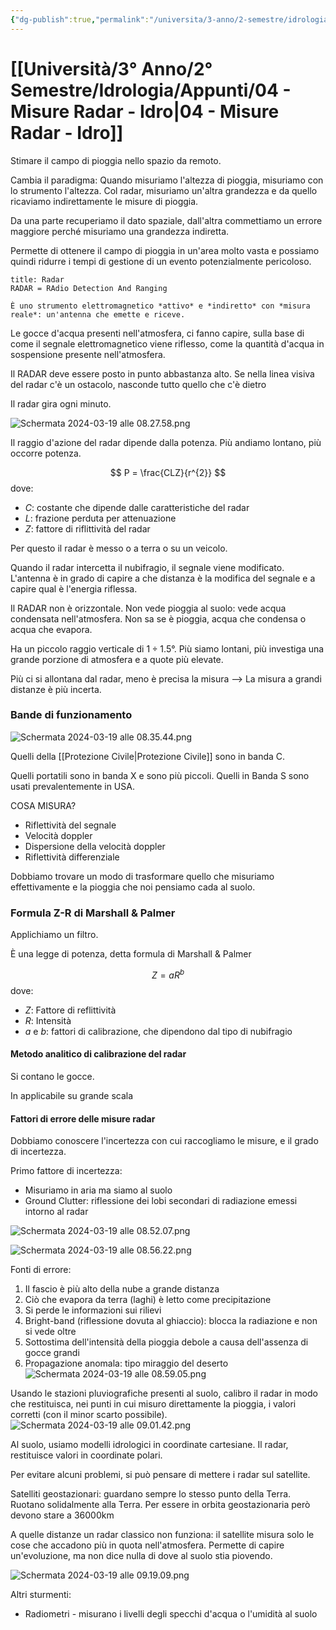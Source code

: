 ```yaml
---
{"dg-publish":true,"permalink":"/universita/3-anno/2-semestre/idrologia/appunti/04-misure-radar-idro/"}
---
```


# [[Università/3° Anno/2° Semestre/Idrologia/Appunti/04 - Misure Radar - Idro\|04 - Misure Radar - Idro]]




Stimare il campo di pioggia nello spazio da remoto.

Cambia il paradigma: 
Quando misuriamo l'altezza di pioggia, misuriamo con lo strumento l'altezza.
Col radar, misuriamo un'altra grandezza e da quello ricaviamo indirettamente le misure di pioggia.

Da una parte recuperiamo il dato spaziale, dall'altra commettiamo un errore maggiore perché misuriamo una grandezza indiretta.

Permette di ottenere il campo di pioggia in un'area molto vasta e possiamo quindi ridurre i tempi di gestione di un evento potenzialmente pericoloso.

```ad-Definizione
title: Radar
RADAR = RAdio Detection And Ranging

È uno strumento elettromagnetico *attivo* e *indiretto* con *misura reale*: un'antenna che emette e riceve.

```

Le gocce d'acqua presenti nell'atmosfera, ci fanno capire, sulla base di come il segnale elettromagnetico viene riflesso, come la quantità d'acqua in sospensione presente nell'atmosfera.

Il RADAR deve essere posto in punto abbastanza alto. Se nella linea visiva del radar c'è un ostacolo, nasconde tutto quello che c'è dietro

Il radar gira ogni minuto.

![Schermata 2024-03-19 alle 08.27.58.png](/img/user/Universit%C3%A0/3%C2%B0%20Anno/2%C2%B0%20Semestre/Idrologia/Appunti/allegati/allegati/Schermata%202024-03-19%20alle%2008.27.58.png)

Il raggio d'azione del radar dipende dalla potenza. Più andiamo lontano, più occorre potenza.

$$
P = \frac{CLZ}{r^{2}}
$$
dove:
- $C:$ costante che dipende dalle caratteristiche del radar
- $L:$ frazione perduta per attenuazione
- $Z:$ fattore di riflittività del radar

Per questo il radar è messo o a terra o su un veicolo.

Quando il radar intercetta il nubifragio, il segnale viene modificato. L'antenna è in grado di capire a che distanza è la modifica del segnale e a capire qual è l'energia riflessa.

Il RADAR non è orizzontale. Non vede pioggia al suolo: vede acqua condensata nell'atmosfera. Non sa se è pioggia, acqua che condensa o acqua che evapora.

Ha un piccolo raggio verticale di $1\div 1.5 °$. Più siamo lontani, più investiga una grande porzione di atmosfera e a quote più elevate.

Più ci si allontana dal radar, meno è precisa la misura --> La misura a grandi distanze è più incerta.

### Bande di funzionamento

![Schermata 2024-03-19 alle 08.35.44.png](/img/user/Universit%C3%A0/3%C2%B0%20Anno/2%C2%B0%20Semestre/Idrologia/Appunti/allegati/allegati/Schermata%202024-03-19%20alle%2008.35.44.png)

Quelli della [[Protezione Civile\|Protezione Civile]] sono in banda C.

Quelli portatili sono in banda X e sono più piccoli. Quelli in Banda S sono usati prevalentemente in USA.

COSA MISURA?
- Riflettività del segnale
- Velocità doppler
- Dispersione della velocità doppler
- Riflettività differenziale

Dobbiamo trovare un modo di trasformare quello che misuriamo effettivamente e la pioggia che noi pensiamo cada al suolo.

### Formula Z-R di Marshall & Palmer

Applichiamo un filtro. 

È una legge di potenza, detta formula di Marshall & Palmer

$$
Z = aR^{b}
$$
dove:
- $Z:$ Fattore di reflittività
- $R:$ Intensità
- $a$ e $b:$ fattori di calibrazione, che dipendono dal tipo di nubifragio

#### Metodo analitico di calibrazione del radar

Si contano le gocce.

In applicabile su grande scala

#### Fattori di errore delle misure radar

Dobbiamo conoscere l'incertezza con cui raccogliamo le misure, e il grado di incertezza.

Primo fattore di incertezza:
- Misuriamo in aria ma siamo al suolo
- Ground Clutter: riflessione dei lobi secondari di radiazione emessi intorno al radar

![Schermata 2024-03-19 alle 08.52.07.png](/img/user/Universit%C3%A0/3%C2%B0%20Anno/2%C2%B0%20Semestre/Idrologia/Appunti/allegati/allegati/Schermata%202024-03-19%20alle%2008.52.07.png)

![Schermata 2024-03-19 alle 08.56.22.png](/img/user/Universit%C3%A0/3%C2%B0%20Anno/2%C2%B0%20Semestre/Idrologia/Appunti/allegati/allegati/Schermata%202024-03-19%20alle%2008.56.22.png)

Fonti di errore:
1. Il fascio è più alto della nube a grande distanza
2. Ciò che evapora da terra (laghi) è letto come precipitazione
3. Si perde le informazioni sui rilievi
4. Bright-band (riflessione dovuta al ghiaccio): blocca la radiazione e non si vede oltre
5. Sottostima dell'intensità della pioggia debole a causa dell'assenza di gocce grandi
6. Propagazione anomala: tipo miraggio del deserto
![Schermata 2024-03-19 alle 08.59.05.png](/img/user/Universit%C3%A0/3%C2%B0%20Anno/2%C2%B0%20Semestre/Idrologia/Appunti/allegati/Schermata%202024-03-19%20alle%2008.59.05.png)

Usando le stazioni pluviografiche presenti al suolo, calibro il radar in modo che restituisca, nei punti in cui misuro direttamente la pioggia, i valori corretti (con il minor scarto possibile).
![Schermata 2024-03-19 alle 09.01.42.png](/img/user/Universit%C3%A0/3%C2%B0%20Anno/2%C2%B0%20Semestre/Idrologia/Appunti/allegati/allegati/Schermata%202024-03-19%20alle%2009.01.42.png)

Al suolo, usiamo modelli idrologici in coordinate cartesiane. Il radar, restituisce valori in coordinate polari.

Per evitare alcuni problemi, si può pensare di mettere i radar sul satellite.

Satelliti geostazionari: guardano sempre lo stesso punto della Terra. Ruotano solidalmente alla Terra. Per essere in orbita geostazionaria però devono stare a 36000km

A quelle distanze un radar classico non funziona: il satellite misura solo le cose che accadono più in quota nell'atmosfera. Permette di capire un'evoluzione, ma non dice nulla di dove al suolo stia piovendo.

![Schermata 2024-03-19 alle 09.19.09.png](/img/user/Universit%C3%A0/3%C2%B0%20Anno/2%C2%B0%20Semestre/Idrologia/Appunti/allegati/allegati/Schermata%202024-03-19%20alle%2009.19.09.png)

Altri sturmenti:
- Radiometri - misurano i livelli degli specchi d'acqua o l'umidità al suolo









